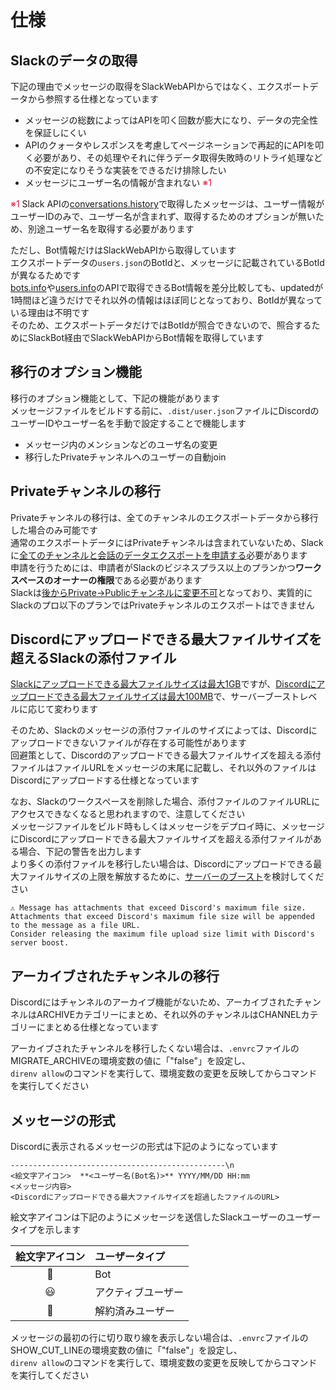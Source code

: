 # 仕様

## Slackのデータの取得

下記の理由でメッセージの取得をSlackWebAPIからではなく、エクスポートデータから参照する仕様となっています  

- メッセージの総数によってはAPIを叩く回数が膨大になり、データの完全性を保証しにくい
- APIのクォータやレスポンスを考慮してページネーションで再起的にAPIを叩く必要があり、その処理やそれに伴うデータ取得失敗時のリトライ処理などの不安定になりそうな実装をできるだけ排除したい
- メッセージにユーザー名の情報が含まれない <span style="color:crimson;">※1</span>

<span style="color:crimson;">※1</span> Slack APIの[conversations.history](https://api.slack.com/methods/conversations.history)で取得したメッセージは、ユーザー情報がユーザーIDのみで、ユーザー名が含まれず、取得するためのオプションが無いため、別途ユーザー名を取得する必要があります  

ただし、Bot情報だけはSlackWebAPIから取得しています  
エクスポートデータの`users.json`のBotIdと、メッセージに記載されているBotIdが異なるためです  
[bots.info](https://api.slack.com/methods/bots.info)や[users.info](https://api.slack.com/methods/users.info)のAPIで取得できるBot情報を差分比較しても、updatedが1時間ほど違うだけでそれ以外の情報はほぼ同じとなっており、BotIdが異なっている理由は不明です  
そのため、エクスポートデータだけではBotIdが照合できないので、照合するためにSlackBot経由でSlackWebAPIからBot情報を取得しています  

## 移行のオプション機能

移行のオプション機能として、下記の機能があります  
メッセージファイルをビルドする前に、`.dist/user.json`ファイルにDiscordのユーザーIDやユーザー名を手動で設定することで機能します  

- メッセージ内のメンションなどのユーザ名の変更
- 移行したPrivateチャンネルへのユーザーの自動join

## Privateチャンネルの移行

Privateチャンネルの移行は、全てのチャンネルのエクスポートデータから移行した場合のみ可能です  
通常のエクスポートデータにはPrivateチャンネルは含まれていないため、Slackに[全てのチャンネルと会話のデータエクスポートを申請する](https://slack.com/intl/ja-jp/help/articles/1500001548241-%E3%81%99%E3%81%B9%E3%81%A6%E3%81%AE%E4%BC%9A%E8%A9%B1%E3%81%AE%E3%82%A8%E3%82%AF%E3%82%B9%E3%83%9D%E3%83%BC%E3%83%88%E3%82%92%E3%83%AA%E3%82%AF%E3%82%A8%E3%82%B9%E3%83%88%E3%81%99%E3%82%8B)必要があります  
申請を行うためには、申請者がSlackのビジネスプラス以上のプランかつ**ワークスペースのオーナーの権限**である必要があります  
Slackは[後からPrivate→Publicチャンネルに変更不可](https://slack.com/intl/ja-jp/help/articles/213185467-%E3%83%81%E3%83%A3%E3%83%B3%E3%83%8D%E3%83%AB%E3%82%92%E3%83%97%E3%83%A9%E3%82%A4%E3%83%99%E3%83%BC%E3%83%88%E3%83%81%E3%83%A3%E3%83%B3%E3%83%8D%E3%83%AB%E3%81%AB%E5%A4%89%E6%8F%9B%E3%81%99%E3%82%8B)となっており、実質的にSlackのプロ以下のプランではPrivateチャンネルのエクスポートはできません  

## Discordにアップロードできる最大ファイルサイズを超えるSlackの添付ファイル

[Slackにアップロードできる最大ファイルサイズは最大1GB](https://slack.com/intl/ja-jp/help/articles/201330736-%E3%83%95%E3%82%A1%E3%82%A4%E3%83%AB%E3%82%92-Slack-%E3%81%AB%E8%BF%BD%E5%8A%A0%E3%81%99%E3%82%8B)ですが、[Discordにアップロードできる最大ファイルサイズは最大100MB](https://support.discord.com/hc/ja/articles/360028038352-%E3%82%B5%E3%83%BC%E3%83%90%E3%83%BC%E3%83%96%E3%83%BC%E3%82%B9%E3%83%88-)で、サーバーブーストレベルに応じて変わります  

そのため、Slackのメッセージの添付ファイルのサイズによっては、Discordにアップロードできないファイルが存在する可能性があります  
回避策として、Discordのアップロードできる最大ファイルサイズを超える添付ファイルはファイルURLをメッセージの末尾に記載し、それ以外のファイルはDiscordにアップロードする仕様となっています  

なお、Slackのワークスペースを削除した場合、添付ファイルのファイルURLにアクセスできなくなると思われますので、注意してください  
メッセージファイルをビルド時もしくはメッセージをデプロイ時に、メッセージにDiscordにアップロードできる最大ファイルサイズを超える添付ファイルがある場合、下記の警告を出力します  
より多くの添付ファイルを移行したい場合は、Discordにアップロードできる最大ファイルサイズの上限を解放するために、[サーバーのブースト](https://support.discord.com/hc/ja/articles/360028038352-%E3%82%B5%E3%83%BC%E3%83%90%E3%83%BC%E3%83%96%E3%83%BC%E3%82%B9%E3%83%88-)を検討してください  

```text
⚠️ Message has attachments that exceed Discord's maximum file size.
Attachments that exceed Discord's maximum file size will be appended to the message as a file URL.
Consider releasing the maximum file upload size limit with Discord's server boost.
```

## アーカイブされたチャンネルの移行

Discordにはチャンネルのアーカイブ機能がないため、アーカイブされたチャンネルはARCHIVEカテゴリーにまとめ、それ以外のチャンネルはCHANNELカテゴリーにまとめる仕様となっています  

アーカイブされたチャンネルを移行したくない場合は、`.envrc`ファイルのMIGRATE_ARCHIVEの環境変数の値に「"false"」を設定し、  
`direnv allow`のコマンドを実行して、環境変数の変更を反映してからコマンドを実行してください  

## メッセージの形式

Discordに表示されるメッセージの形式は下記のようになっています  

```text
------------------------------------------------\n
<絵文字アイコン>  **<ユーザー名(Bot名)>** YYYY/MM/DD HH:mm
<メッセージ内容>
<Discordにアップロードできる最大ファイルサイズを超過したファイルのURL>
```

絵文字アイコンは下記のようにメッセージを送信したSlackユーザーのユーザータイプを示します  

| 絵文字アイコン | ユーザータイプ     |
|:------------:|:----------------|
| 🤖           | Bot             |
| 😃           | アクティブユーザー |
| 🥶           | 解約済みユーザー   |

メッセージの最初の行に切り取り線を表示しない場合は、`.envrc`ファイルのSHOW_CUT_LINEの環境変数の値に「"false"」を設定し、  
`direnv allow`のコマンドを実行して、環境変数の変更を反映してからコマンドを実行してください  
